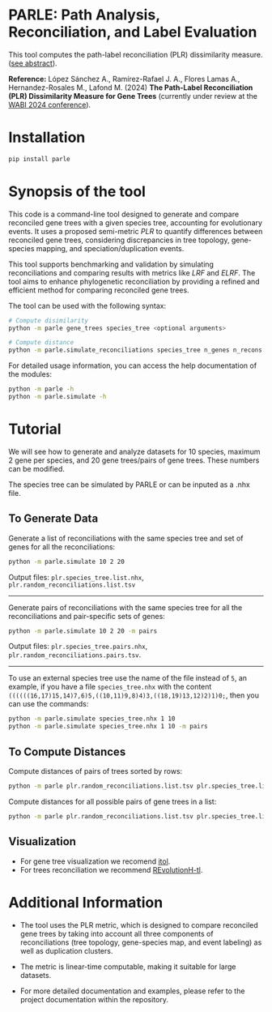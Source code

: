# PARLE: Path Analysis, Reconciliation, and Label Evaluation

This tool computes the path-label reconciliation (PLR) dissimilarity measure. ([see abstract](https://gitlab.com/jarr.tecn/recondist)).

**Reference:** López Sánchez A., Ramírez-Rafael J. A., Flores Lamas A., Hernandez-Rosales M., Lafond M. (2024) **The Path-Label Reconciliation (PLR) Dissimilarity
Measure for Gene Trees** (currently under review at the [WABI 2024 conference](https://algo-conference.org/2024/wabi/)).

# Installation

```bash
pip install parle
```

# Synopsis of the tool

This code is a command-line tool designed to generate and compare reconciled gene trees with a given species tree, accounting for evolutionary events. It uses a proposed semi-metric *PLR* to quantify differences between reconciled gene trees, considering discrepancies in tree topology, gene-species mapping, and speciation/duplication events.

This tool supports benchmarking and validation by simulating reconciliations and comparing results with metrics like *LRF* and *ELRF*. The tool aims to enhance phylogenetic reconciliation by providing a refined and efficient method for comparing reconciled gene trees.

The tool can be used with the following syntax:

```bash
# Compute disimilarity
python -m parle gene_trees species_tree <optional arguments>

# Compute distance
python -m parle.simulate_reconciliations species_tree n_genes n_recons <optional arguments>


```

For detailed usage information, you can access the help documentation of the modules:

```bash
python -m parle -h
python -m parle.simulate -h
```

# Tutorial

We will see how to generate and analyze datasets for 10 species, maximum 2 gene per species, and 20 gene trees/pairs of gene trees. These numbers can be modified.

The species tree can be simulated by PARLE or can be inputed as a .nhx file.

## To Generate Data

Generate a list of reconciliations with the same species tree and set of genes for all the reconciliations:

```bash
python -m parle.simulate 10 2 20
```

Output files: `plr.species_tree.list.nhx`, `plr.random_reconciliations.list.tsv`

---

Generate pairs of reconciliations with the same species tree for all the reconciliations and pair-specific sets of genes:

```bash
python -m parle.simulate 10 2 20 -m pairs
```

Output files: `plr.species_tree.pairs.nhx`, `plr.random_reconciliations.pairs.tsv`.

---

To use an external species tree use the name of the file instead of `5`, an example, if you have a file `species_tree.nhx` with the content `((((((16,17)15,14)7,6)5,((10,11)9,8)4)3,((18,19)13,12)2)1)0;`, then you can use the commands:

```bash
python -m parle.simulate species_tree.nhx 1 10
python -m parle.simulate species_tree.nhx 1 10 -m pairs
```

## To Compute Distances

Compute distances of pairs of trees sorted by rows:

```bash
python -m parle plr.random_reconciliations.list.tsv plr.species_tree.list.nhx
```

Compute distances for all possible pairs of gene trees in a list:

```bash
python -m parle plr.random_reconciliations.list.tsv plr.species_tree.list.nhx -m all_vs_all
```

## Visualization

- For gene tree visualization we recomend [itol](itol.embl.de/).
- For trees reconciliation we recommend [REvolutionH-tl](pypi.org/project/revolutionhtl/).

# Additional Information

- The tool uses the PLR metric, which is designed to compare reconciled gene trees by taking into account all three components of reconciliations (tree topology, gene-species map, and event labeling) as well as duplication clusters.

- The metric is linear-time computable, making it suitable for large datasets.
- For more detailed documentation and examples, please refer to the project documentation within the repository.
